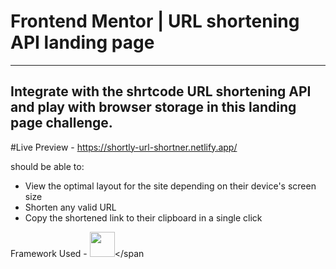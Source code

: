 # Frontend Mentor | URL shortening API landing page

-----
Integrate with the shrtcode URL shortening API and play with browser storage in this landing page challenge.
-----

#Live Preview - https://shortly-url-shortner.netlify.app/

should be able to:
- View the optimal layout for the site depending on their device's screen size
- Shorten any valid URL
- Copy the shortened link to their clipboard in a single click

Framework Used -  <span><img src="https://cdn.jsdelivr.net/gh/devicons/devicon@latest/icons/react/react-original.svg" width="40px"></span 
